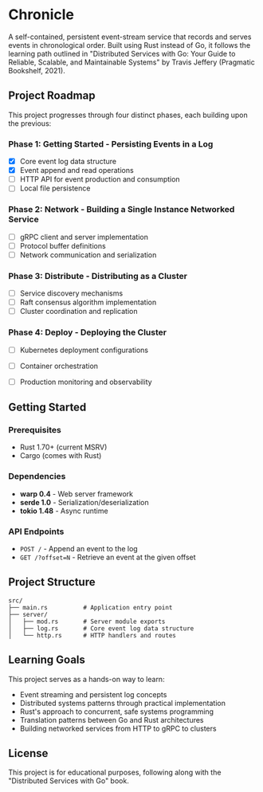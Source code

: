 # Chronicle

A self-contained, persistent event-stream service that records and serves events in chronological order. Built using Rust instead of Go, it follows the learning path outlined in "Distributed Services with Go: Your Guide to Reliable, Scalable, and Maintainable Systems" by Travis Jeffery (Pragmatic Bookshelf, 2021).

## Project Roadmap

This project progresses through four distinct phases, each building upon the previous:

### Phase 1: Getting Started - Persisting Events in a Log
- [x] Core event log data structure
- [x] Event append and read operations
- [ ] HTTP API for event production and consumption
- [ ] Local file persistence

### Phase 2: Network - Building a Single Instance Networked Service  
- [ ] gRPC client and server implementation
- [ ] Protocol buffer definitions
- [ ] Network communication and serialization

### Phase 3: Distribute - Distributing as a Cluster
- [ ] Service discovery mechanisms
- [ ] Raft consensus algorithm implementation
- [ ] Cluster coordination and replication

### Phase 4: Deploy - Deploying the Cluster
- [ ] Kubernetes deployment configurations
- [ ] Container orchestration
- [ ] Production monitoring and observability


## Getting Started

### Prerequisites

- Rust 1.70+ (current MSRV)
- Cargo (comes with Rust)

### Dependencies

- **warp 0.4** - Web server framework
- **serde 1.0** - Serialization/deserialization 
- **tokio 1.48** - Async runtime

### API Endpoints

- `POST /` - Append an event to the log
- `GET /?offset=N` - Retrieve an event at the given offset

## Project Structure

```
src/
├── main.rs          # Application entry point
├── server/
│   ├── mod.rs       # Server module exports
│   ├── log.rs       # Core event log data structure
│   └── http.rs      # HTTP handlers and routes
```

## Learning Goals

This project serves as a hands-on way to learn:

- Event streaming and persistent log concepts
- Distributed systems patterns through practical implementation
- Rust's approach to concurrent, safe systems programming
- Translation patterns between Go and Rust architectures
- Building networked services from HTTP to gRPC to clusters

## License

This project is for educational purposes, following along with the "Distributed Services with Go" book.
